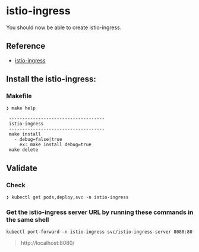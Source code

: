 # istio-ingress

You should now be able to create istio-ingress.

## Reference
* [istio-ingress]()

## Install the istio-ingress:
### Makefile

```
❯ make help 

 ------------------------------------
 istio-ingress
 ------------------------------------
 make install
   - debug=false|true
     ex: make install debug=true
 make delete
```

## Validate

### Check

```
❯ kubectl get pods,deploy,svc -n istio-ingress                                       

```
### Get the istio-ingress server URL by running these commands in the same shell

```
kubectl port-forward -n istio-ingress svc/istio-ingress-server 8080:80
```
> http://localhost:8080/

